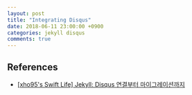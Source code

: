```yaml
---
layout: post
title: "Integrating Disqus"
date: 2018-06-11 23:00:00 +0900
categories: jekyll disqus
comments: true
---
```


## References

- [[xho95's Swift Life] Jekyll: Disqus 연결부터 마이그레이션까지](https://xho95.github.io/blog/jekyll/disqus/migration/2017/01/20/Add-Disqus-to-Jekyll.html)
